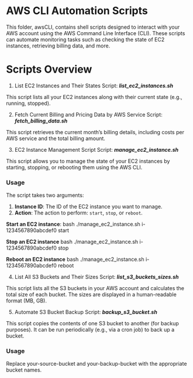 # AWS CLI Automation Scripts

This folder, awsCLI, contains shell scripts designed to interact with your AWS account using the AWS Command Line Interface (CLI). These scripts can automate monitoring tasks such as checking the state of EC2 instances, retrieving billing data, and more.

# Scripts Overview

1. List EC2 Instances and Their States
Script: ***list_ec2_instances.sh***

This script lists all your EC2 instances along with their current state (e.g., running, stopped).

2. Fetch Current Billing and Pricing Data by AWS Service
Script: ***fetch_billing_data.sh***

This script retrieves the current month’s billing details, including costs per AWS service and the total billing amount.

3. EC2 Instance Management Script
Script: ***manage_ec2_instance.sh***

This script allows you to manage the state of your EC2 instances by starting, stopping, or rebooting them using the AWS CLI.

### Usage

The script takes two arguments:

1. **Instance ID**: The ID of the EC2 instance you want to manage.
2. **Action**: The action to perform: `start`, `stop`, or `reboot`.

**Start an EC2 instance**:
   bash ./manage_ec2_instance.sh i-1234567890abcdef0 start

**Stop an EC2 instance**
   bash ./manage_ec2_instance.sh i-1234567890abcdef0 stop

**Reboot an EC2 instance**
   bash ./manage_ec2_instance.sh i-1234567890abcdef0 reboot

4. List All S3 Buckets and Their Sizes
Script: ***list_s3_buckets_sizes.sh***

This script lists all the S3 buckets in your AWS account and calculates the total size of each bucket. The sizes are displayed in a human-readable format (MB, GB).

5. Automate S3 Bucket Backup
Script: ***backup_s3_bucket.sh***

This script copies the contents of one S3 bucket to another (for backup purposes). It can be run periodically (e.g., via a cron job) to back up a bucket.

### Usage

Replace your-source-bucket and your-backup-bucket with the appropriate bucket names.